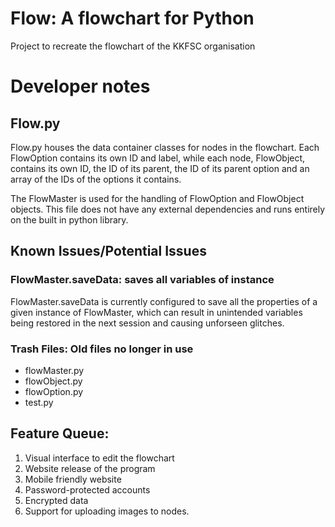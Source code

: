 # Flow: A flowchart for Python
Project to recreate the flowchart of the KKFSC organisation

# Developer notes
## Flow.py
Flow.py houses the data container classes for nodes in the flowchart. Each FlowOption contains its own ID and label, while each node, FlowObject, contains its own ID, the ID of its parent, the ID of its parent option and an array of the IDs of the options it contains.

The FlowMaster is used for the handling of FlowOption and FlowObject objects. This file does not have any external dependencies and runs entirely on the built in python library.

## Known Issues/Potential Issues
### FlowMaster.saveData: saves all variables of instance
FlowMaster.saveData is currently configured to save all the properties of a given instance of FlowMaster, which can result in unintended variables being restored in the next session and causing unforseen glitches. 

### Trash Files: Old files no longer in use
- flowMaster.py
- flowObject.py
- flowOption.py
- test.py

## Feature Queue:
1. Visual interface to edit the flowchart
2. Website release of the program
3. Mobile friendly website
4. Password-protected accounts
5. Encrypted data
6. Support for uploading images to nodes.
